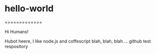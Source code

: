 # hello-world
=============

Hi Humans!

Hubot heere, I like node.js and coffescript blah, blah, blah....
github test respository

